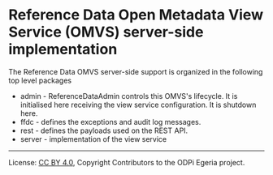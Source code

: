 <!-- SPDX-License-Identifier: CC-BY-4.0 -->
<!-- Copyright Contributors to the ODPi Egeria project. -->

# Reference Data Open Metadata View Service (OMVS) server-side implementation

The Reference Data OMVS server-side support is organized in the following top level packages 

* admin -  ReferenceDataAdmin controls this OMVS's lifecycle. It is initialised here receiving the view service configuration. It is shutdown here.
* ffdc - defines the exceptions and audit log messages.
* rest - defines the payloads used on the REST API.
* server - implementation of the view service

----
License: [CC BY 4.0](https://creativecommons.org/licenses/by/4.0/),
Copyright Contributors to the ODPi Egeria project.